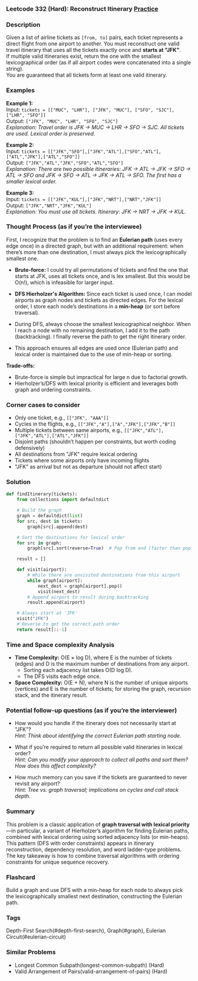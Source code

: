 ### Leetcode 332 (Hard): Reconstruct Itinerary [Practice](https://leetcode.com/problems/reconstruct-itinerary)

### Description  
Given a list of airline tickets as `[from, to]` pairs, each ticket represents a direct flight from one airport to another. You must reconstruct one valid travel itinerary that uses all the tickets exactly once and **starts at "JFK"**.  
If multiple valid itineraries exist, return the one with the smallest lexicographical order (as if all airport codes were concatenated into a single string).  
You are guaranteed that all tickets form at least one valid itinerary.

### Examples  

**Example 1:**  
Input: `tickets = [["MUC", "LHR"], ["JFK", "MUC"], ["SFO", "SJC"], ["LHR", "SFO"]]`  
Output: `["JFK", "MUC", "LHR", "SFO", "SJC"]`  
*Explanation: Travel order is JFK → MUC → LHR → SFO → SJC. All tickets are used. Lexical order is preserved.*

**Example 2:**  
Input: `tickets = [["JFK","SFO"],["JFK","ATL"],["SFO","ATL"],["ATL","JFK"],["ATL","SFO"]]`  
Output: `["JFK","ATL","JFK","SFO","ATL","SFO"]`  
*Explanation: There are two possible itineraries: JFK → ATL → JFK → SFO → ATL → SFO and JFK → SFO → ATL → JFK → ATL → SFO. The first has a smaller lexical order.*

**Example 3:**  
Input: `tickets = [["JFK","KUL"],["JFK","NRT"],["NRT","JFK"]]`  
Output: `["JFK","NRT","JFK","KUL"]`  
*Explanation: You must use all tickets. Itinerary: JFK → NRT → JFK → KUL.*

### Thought Process (as if you’re the interviewee)  

First, I recognize that the problem is to find an **Eulerian path** (uses every edge once) in a directed graph, but with an additional requirement: when there’s more than one destination, I must always pick the lexicographically smallest one.

- **Brute-force:** I could try all permutations of tickets and find the one that starts at JFK, uses all tickets once, and is lex smallest. But this would be O(n!), which is infeasible for larger input.

- **DFS Hierholzer's Algorithm:** Since each ticket is used once, I can model airports as graph nodes and tickets as directed edges. For the lexical order, I store each node’s destinations in a **min-heap** (or sort before traversal).

- During DFS, always choose the smallest lexicographical neighbor. When I reach a node with no remaining destination, I add it to the path (backtracking). I finally reverse the path to get the right itinerary order.

- This approach ensures all edges are used once (Eulerian path) and lexical order is maintained due to the use of min-heap or sorting.

**Trade-offs:**  
- Brute-force is simple but impractical for large n due to factorial growth.
- Hierholzer’s/DFS with lexical priority is efficient and leverages both graph and ordering constraints.

### Corner cases to consider  
- Only one ticket, e.g., `[["JFK", "AAA"]]`
- Cycles in the flights, e.g., `[["JFK","A"],["A","JFK"],["JFK","B"]]`
- Multiple tickets between same airports, e.g., `[["JFK","ATL"],["JFK","ATL"],["ATL","JFK"]]`
- Disjoint paths (shouldn’t happen per constraints, but worth coding defensively)
- All destinations from "JFK" require lexical ordering
- Tickets where some airports only have incoming flights
- "JFK" as arrival but not as departure (should not affect start)

### Solution

```python
def findItinerary(tickets):
    from collections import defaultdict

    # Build the graph
    graph = defaultdict(list)
    for src, dest in tickets:
        graph[src].append(dest)

    # Sort the destinations for lexical order
    for src in graph:
        graph[src].sort(reverse=True)  # Pop from end (faster than pop(0))

    result = []

    def visit(airport):
        # While there are unvisited destinations from this airport
        while graph[airport]:
            next_dest = graph[airport].pop()
            visit(next_dest)
        # Append airport to result during backtracking
        result.append(airport)

    # Always start at 'JFK'
    visit("JFK")
    # Reverse to get the correct path order
    return result[::-1]
```

### Time and Space complexity Analysis  

- **Time Complexity:** O(E × log D), where E is the number of tickets (edges) and D is the maximum number of destinations from any airport.  
  - Sorting each adjacency list takes O(D log D).
  - The DFS visits each edge once.
- **Space Complexity:** O(E + N), where N is the number of unique airports (vertices) and E is the number of tickets; for storing the graph, recursion stack, and the itinerary result.

### Potential follow-up questions (as if you’re the interviewer)  

- How would you handle if the itinerary does not necessarily start at "JFK"?  
  *Hint: Think about identifying the correct Eulerian path starting node.*

- What if you’re required to return all possible valid itineraries in lexical order?  
  *Hint: Can you modify your approach to collect all paths and sort them? How does this affect complexity?*

- How much memory can you save if the tickets are guaranteed to never revisit any airport?  
  *Hint: Tree vs. graph traversal; implications on cycles and call stack depth.*

### Summary
This problem is a classic application of **graph traversal with lexical priority**—in particular, a variant of Hierholzer’s algorithm for finding Eulerian paths, combined with lexical ordering using sorted adjacency lists (or min-heaps).  
This pattern (DFS with order constraints) appears in itinerary reconstruction, dependency resolution, and word ladder-type problems. The key takeaway is how to combine traversal algorithms with ordering constraints for unique sequence recovery.


### Flashcard
Build a graph and use DFS with a min-heap for each node to always pick the lexicographically smallest next destination, constructing the Eulerian path.

### Tags
Depth-First Search(#depth-first-search), Graph(#graph), Eulerian Circuit(#eulerian-circuit)

### Similar Problems
- Longest Common Subpath(longest-common-subpath) (Hard)
- Valid Arrangement of Pairs(valid-arrangement-of-pairs) (Hard)